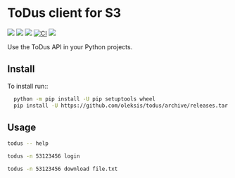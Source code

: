 # ToDus client for S3

[![](https://img.shields.io/pypi/v/todus3.svg)](https://pypi.org/project/todus3)
[![](https://img.shields.io/pypi/pyversions/todus3.svg)](
https://pypi.org/project/todus3)
[![](https://img.shields.io/pypi/l/todus3.svg)](https://pypi.org/project/todus3)
[![CI](https://github.com/oleksis/todus/actions/workflows/python-ci.yml/badge.svg)](https://github.com/oleksis/todus/actions/workflows/python-ci.yml)
[![](https://img.shields.io/badge/code%20style-black-000000.svg)](https://github.com/psf/black)

Use the ToDus API in your Python projects.

## Install

To install run::
```bash
  python -m pip install -U pip setuptools wheel
  pip install -U https://github.com/oleksis/todus/archive/releases.tar.gz
```

## Usage
```bash
todus -- help

todus -n 53123456 login

todus -n 53123456 download file.txt
```
